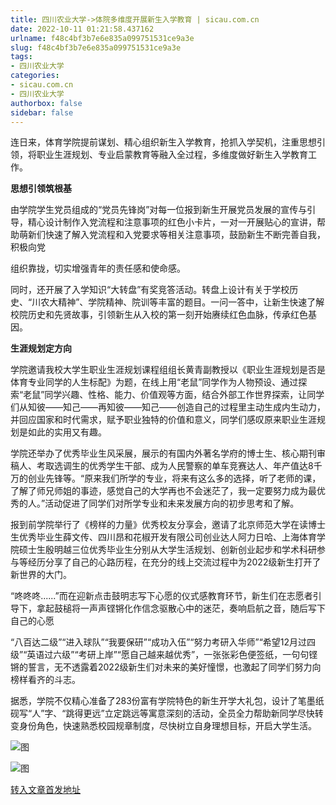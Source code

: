 ```yaml
---
title: 四川农业大学->体院多维度开展新生入学教育 | sicau.com.cn
date: 2022-10-11 01:21:58.437162
urlname: f48c4bf3b7e6e835a099751531ce9a3e
slug: f48c4bf3b7e6e835a099751531ce9a3e
tags: 
- 四川农业大学
categories:
- sicau.com.cn
- 四川农业大学
authorbox: false
sidebar: false
---
```

连日来，体育学院提前谋划、精心组织新生入学教育，抢抓入学契机，注重思想引领，将职业生涯规划、专业启蒙教育等融入全过程，多维度做好新生入学教育工作。

**思想引领筑根基**

由学院学生党员组成的“党员先锋岗”对每一位报到新生开展党员发展的宣传与引导，精心设计制作入党流程和注意事项的红色小卡片，一对一开展贴心的宣讲，帮助萌新们快速了解入党流程和入党要求等相关注意事项，鼓励新生不断完善自我，积极向党
<!--more-->
组织靠拢，切实增强青年的责任感和使命感。

同时，还开展了入学知识“大转盘”有奖竞答活动。转盘上设计有关于学校历史、“川农大精神”、学院精神、院训等丰富的题目。一问一答中，让新生快速了解校院历史和先贤故事，引领新生从入校的第一刻开始赓续红色血脉，传承红色基因。

**生涯规划定方向**

学院邀请我校大学生职业生涯规划课程组组长黄青副教授以《职业生涯规划是否是体育专业同学的人生标配》为题，在线上用“老鼠”同学作为人物预设、通过探索“老鼠”同学兴趣、性格、能力、价值观等方面，结合外部工作世界探索，让同学们从知彼——知己——再知彼——知己——创造自己的过程里主动生成内生动力，并回应国家和时代需求，赋予职业独特的价值和意义，同学们感叹原来职业生涯规划是如此的实用又有趣。

学院还举办了优秀毕业生风采展，展示的有国内外著名学府的博士生、核心期刊审稿人、考取选调生的优秀学生干部、成为人民警察的单车竞赛达人、年产值达8千万的创业先锋等。“原来我们所学的专业，将来有这么多的选择，听了老师的课，了解了师兄师姐的事迹，感觉自己的大学再也不会迷茫了，我一定要努力成为最优秀的人。”活动促进了同学们对所学专业和未来发展方向的初步思考和了解。

报到前学院举行了《榜样的力量》优秀校友分享会，邀请了北京师范大学在读博士生优秀毕业生薛文传、四川昂和花椒开发有限公司创业达人阿力日哈、上海体育学院硕士生殷明越三位优秀毕业生分别从大学生活规划、创新创业起步和学术科研参与等经历分享了自己的心路历程，在充分的线上交流过程中为2022级新生打开了新世界的大门。

“咚咚咚......”而在迎新点击鼓明志写下心愿的仪式感教育环节，新生们在志愿者引导下，拿起鼓槌将一声声铿锵化作信念驱散心中的迷茫，奏响启航之音，随后写下自己的心愿

“八百达二级”“进入球队”“我要保研”“成功入伍”“努力考研入华师”“希望12月过四级”“英语过六级”“考研上岸”“愿自己越来越优秀”，一张张彩色便签纸，一句句铿锵的誓言，无不透露着2022级新生们对未来的美好憧憬，也激起了同学们努力向榜样看齐的斗志。

据悉，学院不仅精心准备了283份富有学院特色的新生开学大礼包，设计了笔墨纸砚写“人”字、“跳得更远”立定跳远等寓意深刻的活动，全员全力帮助新同学尽快转变身份角色，快速熟悉校园规章制度，尽快树立自身理想目标，开启大学生活。

![图](https://news.sicau.edu.cn/__local/1/0B/AC/17F8654AF63A14D696619AA6D5C_1BA3F296_1712A.png)

![图](https://news.sicau.edu.cn/__local/D/8A/7D/371CCEDBE105D449B9340F62FC9_B8BDCE41_1A2A1.png)

[转入文章首发地址](https://news.sicau.edu.cn/info/1078/69756.htm)